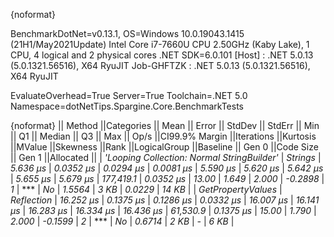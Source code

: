 {noformat}

BenchmarkDotNet=v0.13.1, OS=Windows 10.0.19043.1415 (21H1/May2021Update)
Intel Core i7-7660U CPU 2.50GHz (Kaby Lake), 1 CPU, 4 logical and 2 physical cores
.NET SDK=6.0.101
  [Host]     : .NET 5.0.13 (5.0.1321.56516), X64 RyuJIT
  Job-GHFTZK : .NET 5.0.13 (5.0.1321.56516), X64 RyuJIT

EvaluateOverhead=True  Server=True  Toolchain=.NET 5.0  
Namespace=dotNetTips.Spargine.Core.BenchmarkTests  

{noformat}
||                                    Method ||Categories ||     Mean ||    Error ||   StdDev ||   StdErr ||      Min ||       Q1 ||   Median ||       Q3 ||      Max ||     Op/s ||CI99.9% Margin ||Iterations ||Kurtosis ||MValue ||Skewness ||Rank ||LogicalGroup ||Baseline || Gen 0 ||Code Size || Gen 1 ||Allocated ||
| *'Looping Collection: Normal StringBuilder'* |    *Strings* |  *5.636 μs* | *0.0352 μs* | *0.0294 μs* | *0.0081 μs* |  *5.590 μs* |  *5.620 μs* |  *5.642 μs* |  *5.655 μs* |  *5.679 μs* | *177,419.1* |      *0.0352 μs* |      *13.00* |    *1.649* |  *2.000* |  *-0.2898* |    *1* |            *** |       *No* | *1.5564* |      *3 KB* | *0.0229* |     *14 KB* |
|                          *GetPropertyValues* | *Reflection* | *16.252 μs* | *0.1375 μs* | *0.1286 μs* | *0.0332 μs* | *16.007 μs* | *16.141 μs* | *16.283 μs* | *16.334 μs* | *16.436 μs* |  *61,530.9* |      *0.1375 μs* |      *15.00* |    *1.790* |  *2.000* |  *-0.1599* |    *2* |            *** |       *No* | *0.6714* |      *2 KB* |      *-* |      *6 KB* |
